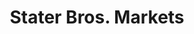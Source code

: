 ---
title: "Stater Bros. Markets"
url: /san-bernardino/stater-bros-markets-east-highland-avenue/
shop: Supermarkt
---